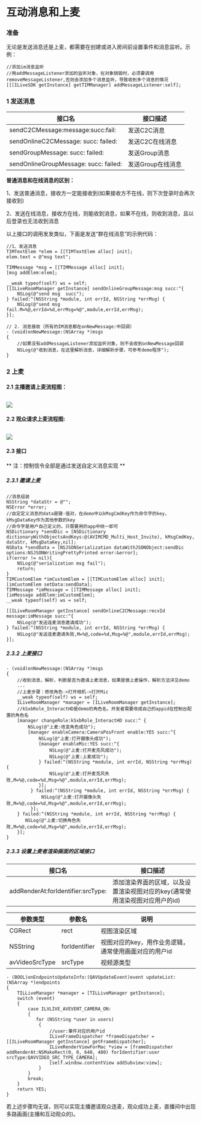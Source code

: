 #  互动消息和上麦

### 准备
无论是发送消息还是上麦，都需要在创建或进入房间前设置事件和消息监听。示例：
```
//添加im消息监听
//用addMessageListener添加的监听对象，在对象销毁时，必须要调用removeMessageListener,否则会添加多个消息监听，导致收到多个消息的情况
[[[ILiveSDK getInstance] getTIMManager] addMessageListener:self];
```

### 1 发送消息

|接口名|接口描述|
|---|---|
|sendC2CMessage:message:succ:fail:|发送C2C消息|
|sendOnlineC2CMessage: succ: failed:|发送C2C在线消息|
|sendGroupMessage: succ: failed:|发送Group消息|
|sendOnlineGroupMessage: succ: failed:|发送Group在线消息|

**普通消息和在线消息的区别：**

1、发送普通消息，接收方一定能接收到(如果接收方不在线，则下次登录时会再次接收到)

2、发送在线消息，接收方在线，则能收到消息，如果不在线，则收到消息，且以后登录也无法收到消息

以上接口的调用发发类似，下面是发送“群在线消息”的示例代码：

```
//1、发送消息
TIMTextElem *elem = [[TIMTextElem alloc] init];
elem.text = @"msg text";

TIMMessage *msg = [[TIMMessage alloc] init];
[msg addElem:elem];

__weak typeof(self) ws = self;
[[ILiveRoomManager getInstance] sendOnlineGroupMessage:msg succ:^{
    NSLog(@"send msg  succ");
} failed:^(NSString *module, int errId, NSString *errMsg) {
    NSLog(@"send msg fail.M=%@,errId=%d,errMsg=%@",module,errId,errMsg);
}];
```

```
// 2. 消息接收（所有的IM消息都在onNewMessage:中回调）
- (void)onNewMessage:(NSArray *)msgs
{
    //如果没有addMessageListener添加监听对象，则不会收到onNewMessage回调
    NSLog(@"收到消息，在这里解析消息，详细解析步骤，可参考demo程序");
}
```

### 2 上麦
#### 2.1 主播邀请上麦流程图：
![](http://mc.qcloudimg.com/static/img/ccbafe376da2e175ff41bd681856581e/image.png)
------
#### 2.2 观众请求上麦流程图:
![](http://mc.qcloudimg.com/static/img/4d21a6ce428740fa16ebc58a0675b3e7/image.png)
------
#### 2.3 接口

** 注：控制信令全部是通过发送自定义消息实现 **

##### 2.3.1 邀请上麦

```
//消息组装
NSString *dataStr = @"";
NSError *error;
//自定定义消息的data是键-值对，在demo中以kMsgCmdKey作为命令字的key，kMsgDataKey作为其他参数的key
//命令字是用户自己定义的，只需要用的app中统一即可
NSDictionary *sendDic = [NSDictionary dictionaryWithObjectsAndKeys:@(AVIMCMD_Multi_Host_Invite), kMsgCmdKey, dataStr, kMsgDataKey,nil];
NSData *sendData = [NSJSONSerialization dataWithJSONObject:sendDic options:NSJSONWritingPrettyPrinted error:&error];
if(error != nil){
    NSLog(@"serialization msg fail");
    return;
}
TIMCustomElem *imCustomElem = [[TIMCustomElem alloc] init];
[imCustomElem setData:sendData];
TIMMessage *imMessage = [[TIMMessage alloc] init];
[imMessage addElem:imCustomElem];
__weak typeof(self) ws = self;

[[ILiveRoomManager getInstance] sendOnlineC2CMessage:recvId message:imMessage succ:^{
    NSLog(@"发送连麦消息邀请成功");
} failed:^(NSString *module, int errId, NSString *errMsg) {
    NSLog(@"发送连麦邀请失败,M=%@,code=%d,Msg=%@",module,errId,errMsg);
}];
```
##### 2.3.2 上麦接口

```
- (void)onNewMessage:(NSArray *)msgs
{
    //收到消息，解析，判断是否为邀请上麦消息，如果是做上麦操作，解析方法详见demo
    ...
    //上麦步骤：修改角色->打开相机->打开Mic
    __weak typeof(self) ws = self;
    ILiveRoomManager *manager = [ILiveRoomManager getInstance];
    //kSxbRole_InteractHD是demo的角色名，开发者需要改成自己的appid在控制台配置的角色名
    [manager changeRole:kSxbRole_InteractHD succ:^ {
        NSLog(@"上麦:改变角色成功");
        [manager enableCamera:CameraPosFront enable:YES succ:^{
            NSLog(@"上麦:打开摄像头成功");
            [manager enableMic:YES succ:^{
                NSLog(@"上麦:打开麦克风成功");
                NSLog(@"上麦:上麦成功");
            } failed:^(NSString *module, int errId, NSString *errMsg) {
                NSLog(@"上麦:打开麦克风失败,M=%@,code=%d,Msg=%@",module,errId,errMsg);
            }];
         } failed:^(NSString *module, int errId, NSString *errMsg) {
             NSLog(@"上麦:打开摄像头失败,M=%@,code=%d,Msg=%@",module,errId,errMsg);
         }];
    } failed:^(NSString *module, int errId, NSString *errMsg) {
       NSLog(@"上麦:切换角色失败,M=%@,code=%d,Msg=%@",module,errId,errMsg);
    }];
}
```
##### 2.3.3 设置上麦者渲染画面的区域接口

|接口名|接口描述|
|---|---|
|addRenderAt:forIdentifier:srcType:|添加渲染界面的区域，以及设置渲染视图对应的key(通常使用渲染视图对应用户的id)|

|参数类型|参数名|说明|
|---|---|---|
|CGRect|rect|视图渲染区域|
|NSString|forIdentifier|视图对应的key，用作业务逻辑，通常使用画面对应的用户id|
|avVideoSrcType|srcType|视频源类型|

```
- (BOOL)onEndpointsUpdateInfo:(QAVUpdateEvent)event updateList:(NSArray *)endpoints
{
    TILLiveManager *manager = [TILLiveManager getInstance];
    switch (event) 
    {
        case ILVLIVE_AVEVENT_CAMERA_ON:
        {
           for (NSString *user in users) 
            {
                //user:事件对应的用户id
                ILiveFrameDispatcher *frameDispatcher = [[ILiveRoomManager getInstance] getFrameDispatcher];
                ILiveRenderViewForMac *view = [frameDispatcher addRenderAt:NSMakeRect(0, 0, 640, 480) forIdentifier:user    srcType:QAVVIDEO_SRC_TYPE_CAMERA];
                [self.window.contentView addSubview:view];
            }	
        }
        break;
    }
    return YES;
}
```
若上述步骤均无误，则可以实现主播邀请观众连麦，观众成功上麦，直播间中出现多路画面(主播和互动观众的)。
